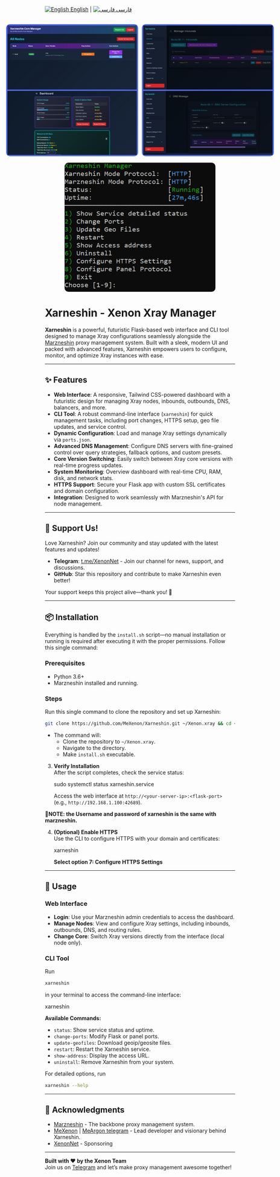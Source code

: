 <a href="/README.md"><img src="https://flagicons.lipis.dev/flags/4x3/gb.svg" alt="English" width="20"/> English</a> | <a href="/README_FA.md"><img src="https://flagicons.lipis.dev/flags/4x3/ir.svg" alt="فارسی" width="20"/> فارسی</a>
<br><br>

<div style="display: flex; justify-content: center; align-items: center; gap: 10px; max-width: 100%;">
    <img src="https://github.com/MeXenon/Xarneshin/blob/main/Preview/main.jpg" alt="Main Preview" style="width: 350px; height: auto; border-radius: 10px;">
    <img src="https://github.com/MeXenon/Xarneshin/blob/main/Preview/other.jpg" alt="Other Preview" style="width: 350px; height: auto; border-radius: 10px;">
</div>

<br>

<div style="display: flex; justify-content: center;">
    <img src="https://github.com/MeXenon/Xarneshin/blob/main/Preview/CLI.png" alt="CLI Preview" style="width: 400px; height: auto; border-radius: 10px;">
</div>

# Xarneshin - Xenon Xray Manager

**Xarneshin** is a powerful, futuristic Flask-based web interface and CLI tool designed to manage Xray configurations seamlessly alongside the [Marzneshin](https://github.com/marzneshin/marzneshin) proxy management system. Built with a sleek, modern UI and packed with advanced features, Xarneshin empowers users to configure, monitor, and optimize Xray instances with ease.

---

## ✨ Features

- **Web Interface**: A responsive, Tailwind CSS-powered dashboard with a futuristic design for managing Xray nodes, inbounds, outbounds, DNS, balancers, and more.
- **CLI Tool**: A robust command-line interface (`xarneshin`) for quick management tasks, including port changes, HTTPS setup, geo file updates, and service control.
- **Dynamic Configuration**: Load and manage Xray settings dynamically via `ports.json`.
- **Advanced DNS Management**: Configure DNS servers with fine-grained control over query strategies, fallback options, and custom presets.
- **Core Version Switching**: Easily switch between Xray core versions with real-time progress updates.
- **System Monitoring**: Overview dashboard with real-time CPU, RAM, disk, and network stats.
- **HTTPS Support**: Secure your Flask app with custom SSL certificates and domain configuration.
- **Integration**: Designed to work seamlessly with Marzneshin's API for node management.

---

## 📢 Support Us!

Love Xarneshin? Join our community and stay updated with the latest features and updates!  
- **Telegram**: [t.me/XenonNet](https://t.me/XenonNet) - Join our channel for news, support, and discussions.  
- **GitHub**: Star this repository and contribute to make Xarneshin even better!  

Your support keeps this project alive—thank you! 🚀

---

## 📦 Installation

Everything is handled by the `install.sh` script—no manual installation or running is required after executing it with the proper permissions. Follow this single command:

### Prerequisites

- Python 3.6+
- Marzneshin installed and running.

### Steps

Run this single command to clone the repository and set up Xarneshin:

``` bash
git clone https://github.com/MeXenon/Xarneshin.git ~/Xenon.xray && cd ~/Xenon.xray && chmod +x install.sh && sudo ./install.sh
```
- The command will:
  - Clone the repository to `~/Xenon.xray`.
  - Navigate to the directory.
  - Make `install.sh` executable.

3. **Verify Installation**  
   After the script completes, check the service status:

   sudo systemctl status xarneshin.service

   Access the web interface at `http://<your-server-ip>:<flask-port>` (e.g., `http://192.168.1.100:42689`).

**🔑NOTE: the Username and password of xarneshin is the same with marzneshin.**
 
4. **(Optional) Enable HTTPS**  
   Use the CLI to configure HTTPS with your domain and certificates:

   xarneshin
   
   **Select option 7: Configure HTTPS Settings**

---

## 🚀 Usage

### Web Interface
- **Login**: Use your Marzneshin admin credentials to access the dashboard.
- **Manage Nodes**: View and configure Xray settings, including inbounds, outbounds, DNS, and routing rules.
- **Change Core**: Switch Xray versions directly from the interface (local node only).

### CLI Tool
Run
``` bash 
xarneshin
```
in your terminal to access the command-line interface:

xarneshin

**Available Commands:**
- `status`: Show service status and uptime.
- `change-ports`: Modify Flask or panel ports.
- `update-geofiles`: Download geoip/geosite files.
- `restart`: Restart the Xarneshin service.
- `show-address`: Display the access URL.
- `uninstall`: Remove Xarneshin from your system.

For detailed options, run
```bash
xarneshin --help
```
---

## 🙏 Acknowledgments

- [Marzneshin](https://github.com/marzneshin/marzneshin) - The backbone proxy management system.
- [MeXenon](https://github.com/MeXenon) | [MeArgon telegram](https://t.me/MeArgon) - Lead developer and visionary behind Xarneshin.
- [XenonNet](https://github.com/XenonNet) - Sponsoring
---

**Built with ❤️ by the Xenon Team**  
Join us on [Telegram](https://t.me/XenonNet) and let’s make proxy management awesome together!
